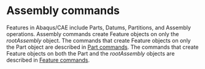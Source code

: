 # Assembly commands

Features in Abaqus/CAE include Parts, Datums, Partitions, and Assembly operations. Assembly commands create Feature objects on only the *rootAssembly* object. The commands that create Feature objects on only the Part object are described in [Part commands](https://help.3ds.com/2022/english/DSSIMULIA_Established/SIMACAEKERRefMap/simaker-m-PrtPyc-sb.htm?ContextScope=all#simaker-m-PrtPyc-sb). The commands that create Feature objects on both the Part and the *rootAssembly* objects are described in [Feature commands](https://help.3ds.com/2022/english/DSSIMULIA_Established/SIMACAEKERRefMap/simaker-m-FtsPyc-sb.htm?ContextScope=all#simaker-m-FtsPyc-sb).